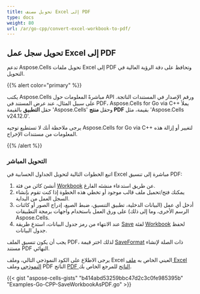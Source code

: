 ```yaml
---
title: تحويل مصنف Excel إلى PDF
type: docs
weight: 80
url: /ar/go-cpp/convert-excel-workbook-to-pdf/
---
```


## **تحويل سجل عمل Excel إلى PDF**

تدعم Aspose.Cells تحويل ملفات Excel إلى PDF وتحافظ على دقة الرؤية العالية في التحويل.

{{% alert color="primary" %}}

يكتب Aspose.Cells مباشرةً المعلومات حول API ورقم الإصدار في المستندات الناتجة. على سبيل المثال، عند عرض المستند في PDF، Aspose.Cells for Go via C++ يملأ حقل **التطبيق** بالقيمة 'Aspose.Cells' وحقل **منتج PDF** بقيمة، مثل 'Aspose.Cells v24.12.0'.

يرجى ملاحظة أنك لا تستطيع توجيه Aspose.Cells for Go via C++ لتغيير أو إزالة هذه المعلومات من مستندات الإخراج.

{{% /alert %}}

### **التحويل المباشر**

اتبع الخطوات التالية لتحويل الجداول الحسابية في Excel مباشرة إلى تنسيق PDF:

1. أنشئ كائن من فئة [Workbook](https://reference.aspose.com/cells/go-cpp/workbook/) عن طريق استدعاء منشئه الفارغ.
1. يمكنك فتح/تحميل ملف قالب موجود أو تخطي هذه الخطوة إذا كنت تقوم بإنشاء السجل العمل من البداية.
1. أدخل أي عمل (البيانات الدخلية، تطبيق التنسيق، ضبط الصيغ، إدراج الصور أو كائنات الرسم الأخرى، وما إلى ذلك) على ورق العمل باستخدام واجهات برمجة التطبيقات Aspose.Cells.
1. عند الانتهاء من رمز جدول البيانات، استدعِ طريقة [Save](https://reference.aspose.com/cells/go-cpp/workbook/save/) لفئة [Workbook](https://reference.aspose.com/cells/go-cpp/workbook/) لحفظ جدول البيانات.

يجب أن يكون تنسيق الملف PDF، لذلك اختر قيمة [SaveFormat](https://reference.aspose.com/cells/go-cpp/workbook/saveformat/) ذات الصلة لإنشاء مستند PDF النهائي.

يرجى الاطلاع على الكود النموذجي التالي، وملف Excel العيني الخاص به [ملف Excel النموذجي](67338368.xlsx) وملف PDF الناتج [PDF الناتج](67338369.pdf) للمرجع الخاص بك.

{{< gist "aspose-cells-gists" "b414abd53259bbc47d2c3c0fe985395b" "Examples-Go-CPP-SaveWorkbookAsPDF.go" >}}
